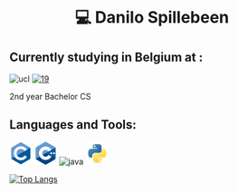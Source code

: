 <h1 align="center"> 💻 Danilo Spillebeen </h1>
<h2 align="left"> Currently studying in Belgium at : </h2>
<p align ="left> 

<a href="https://uclouvain.be/fr/index.html" target="_blank" rel="noreferrer noopener">
    <img src="https://upload.wikimedia.org/wikipedia/commons/thumb/7/72/UCLouvain_logo.svg/2560px-UCLouvain_logo.svg.png" alt="ucl" height="70">
</a>
<a href="https://campus19.be/" target="_blank" rel="noreferrer noopener">
    <img src="https://cdn.dorik.com/60d9e60019777c001197de7e/629a22a6e91a890012ba18dc/images/19-blanc_yd72cr9s.png" alt="19" height="70">
</a>
<p>    2nd year Bachelor CS</p>
</p>

<h2 align="left">Languages and Tools:</h2>
<p align="left">

<!-- Languages Pictures -->
<img src="https://raw.githubusercontent.com/devicons/devicon/master/icons/c/c-original.svg" alt="c" width="40" height="40"/>
<img src="https://raw.githubusercontent.com/devicons/devicon/master/icons/cplusplus/cplusplus-original.svg" alt="c++" width="40" height="40"/>
<img src="https://cdn4.iconfinder.com/data/icons/logos-and-brands/512/181_Java_logo_logos-512.png" alt="java" width="40" height="40"/>
<img src="https://raw.githubusercontent.com/devicons/devicon/master/icons/python/python-original.svg" alt="python" width="40" height="40"/>

</p>


 [![Top Langs](https://github-readme-stats.vercel.app/api/top-langs/?username=dspilleb&layout=compact)](https://github.com/anuraghazra/github-readme-stats) 
